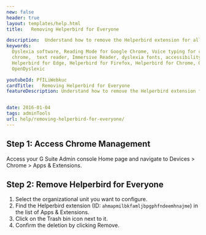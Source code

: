 ```yaml
---
new: false
header: true
layout: templates/help.html
title:   Removing Helperbird for Everyone

description:  Understand how to remove the Helperbird extension for all users. This guide will help you to successfully uninstall Helperbird across your organization.
keywords:
  Dyslexia software, Reading Mode for Google Chrome, Voice typing for chrome, Text to speech for
  chrome,  text reader, Immersive Reader, dyslexia fonts, accessibility software, dyslexia software,
  Helperbird for Edge, Helperbird for Firefox, Helperbird for Chrome, Opendyslexic for Chrome,
  OpenDyslexic

youtubeId: PfILiWebkuc
cardTitle:   Removing Helperbird for Everyone
featureDescription: Understand how to remove the Helperbird extension for all users. This guide will help you to successfully uninstall Helperbird across your organization.


date: 2016-01-04
tags: adminTools
url: help/removing-helperbird-for-everyone/
---
```


## Step 1: Access Chrome Management
Access your G Suite Admin console Home page and navigate to Devices > Chrome > Apps & Extensions.

## Step 2: Remove Helperbird for Everyone
1. Select the organizational unit you want to configure.
2. Find the Helperbird extension (ID: `ahmapmilbkfamljbpgphfndeemhnajme`) in the list of Apps & Extensions.
3. Click on the Trash bin icon next to it.
4. Confirm the deletion by clicking Remove.
